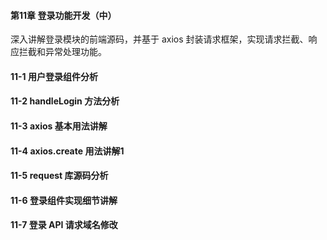 #### 第11章 登录功能开发（中）
深入讲解登录模块的前端源码，并基于 axios 封装请求框架，实现请求拦截、响应拦截和异常处理功能。
####  11-1 用户登录组件分析
####  11-2 handleLogin 方法分析
####  11-3 axios 基本用法讲解
####  11-4 axios.create 用法讲解1
####  11-5 request 库源码分析
####  11-6 登录组件实现细节讲解
####  11-7 登录 API 请求域名修改

